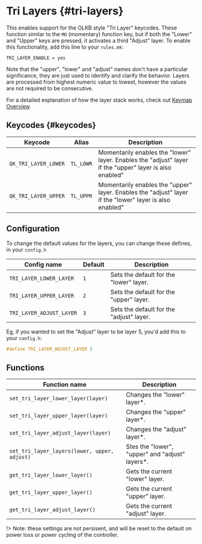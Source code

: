 # Tri Layers {#tri-layers}

This enables support for the OLKB style "Tri Layer" keycodes.  These function similar to the `MO` (momentary) function key, but if both the "Lower" and "Upper" keys are pressed, it activates a third "Adjust" layer.  To enable this functionality, add this line to your `rules.mk`:

```make
TRI_LAYER_ENABLE = yes
```

Note that the "upper", "lower" and "adjust" names don't have a particular significance, they are just used to identify and clarify the behavior. Layers are processed from highest numeric value to lowest, however the values are not required to be consecutive.

For a detailed explanation of how the layer stack works, check out [Keymap Overview](keymap.md#keymap-and-layers).

## Keycodes {#keycodes}

| Keycode              | Alias     | Description                                                                                             |
|----------------------|-----------|---------------------------------------------------------------------------------------------------------|
| `QK_TRI_LAYER_LOWER` | `TL_LOWR` | Momentarily enables the "lower" layer. Enables the "adjust" layer if the "upper" layer is also enabled" |
| `QK_TRI_LAYER_UPPER` | `TL_UPPR` | Momentarily enables the "upper" layer. Enables the "adjust" layer if the "lower" layer is also enabled" |

## Configuration

To change the default values for the layers, you can change these defines, in your `config.h`

| Config name              | Default | Description                              |
|--------------------------|---------|------------------------------------------|
| `TRI_LAYER_LOWER_LAYER`  | `1`     | Sets the default for the "lower" layer.  |
| `TRI_LAYER_UPPER_LAYER`  | `2`     | Sets the default for the "upper" layer.  |
| `TRI_LAYER_ADJUST_LAYER` | `3`     | Sets the default for the "adjust" layer. |

Eg, if you wanted to set the "Adjust" layer to be layer 5, you'd add this to your `config.h`: 

```c
#define TRI_LAYER_ADJUST_LAYER 5
```

## Functions

| Function name                                |  Description                                    |
|----------------------------------------------|-------------------------------------------------|
| `set_tri_layer_lower_layer(layer)`           | Changes the "lower" layer*.                     |
| `set_tri_layer_upper_layer(layer)`           | Changes the "upper" layer*.                     |
| `set_tri_layer_adjust_layer(layer)`          | Changes the "adjust" layer*.                    |
| `set_tri_layer_layers(lower, upper, adjust)` | Stes the "lower", "upper" and "adjust" layers*. |
| `get_tri_layer_lower_layer()`                | Gets the current "lower" layer.                 |
| `get_tri_layer_upper_layer()`                | Gets the current "upper" layer.                 |
| `get_tri_layer_adjust_layer()`               | Gets the current "adjust" layer.                |

!> Note: these settings are not persisent, and will be reset to the default on power loss or power cycling of the controller.
